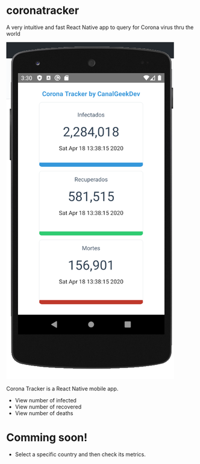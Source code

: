# coronatracker
A very intuitive and fast React Native app to query for Corona virus thru the world

![Corona Tracker App](coronatracker.png)

Corona Tracker is a React Native mobile app.

  - View number of infected 
  - View number of recovered
  - View number of deaths

# Comming soon!

  - Select a specific country and then check its metrics.
